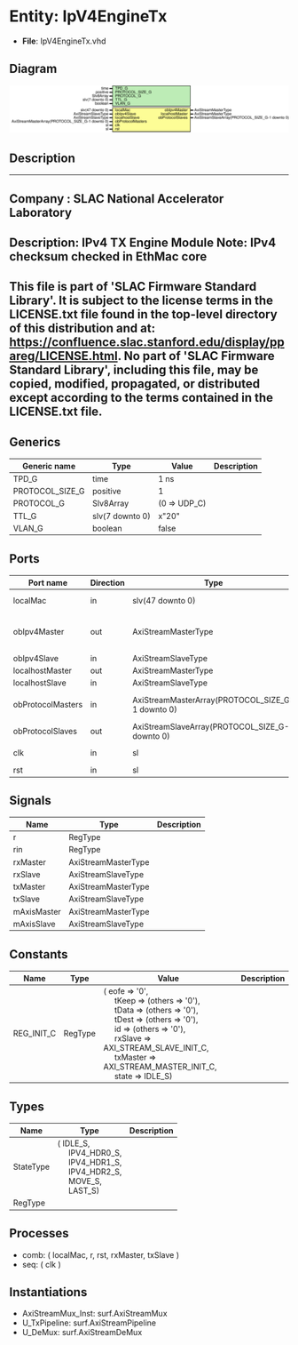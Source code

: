 # Entity: IpV4EngineTx

- **File**: IpV4EngineTx.vhd
## Diagram

![Diagram](IpV4EngineTx.svg "Diagram")
## Description

-----------------------------------------------------------------------------
 Company    : SLAC National Accelerator Laboratory
-----------------------------------------------------------------------------
 Description: IPv4 TX Engine Module
 Note: IPv4 checksum checked in EthMac core
-----------------------------------------------------------------------------
 This file is part of 'SLAC Firmware Standard Library'.
 It is subject to the license terms in the LICENSE.txt file found in the
 top-level directory of this distribution and at:
    https://confluence.slac.stanford.edu/display/ppareg/LICENSE.html.
 No part of 'SLAC Firmware Standard Library', including this file,
 may be copied, modified, propagated, or distributed except according to
 the terms contained in the LICENSE.txt file.
-----------------------------------------------------------------------------
## Generics

| Generic name    | Type            | Value        | Description |
| --------------- | --------------- | ------------ | ----------- |
| TPD_G           | time            | 1 ns         |             |
| PROTOCOL_SIZE_G | positive        | 1            |             |
| PROTOCOL_G      | Slv8Array       | (0 => UDP_C) |             |
| TTL_G           | slv(7 downto 0) | x"20"        |             |
| VLAN_G          | boolean         | false        |             |
## Ports

| Port name         | Direction | Type                                             | Description                           |
| ----------------- | --------- | ------------------------------------------------ | ------------------------------------- |
| localMac          | in        | slv(47 downto 0)                                 |   big-Endian configuration            |
| obIpv4Master      | out       | AxiStreamMasterType                              | Interface to Ethernet Frame MUX/DEMUX |
| obIpv4Slave       | in        | AxiStreamSlaveType                               |                                       |
| localhostMaster   | out       | AxiStreamMasterType                              |                                       |
| localhostSlave    | in        | AxiStreamSlaveType                               |                                       |
| obProtocolMasters | in        | AxiStreamMasterArray(PROTOCOL_SIZE_G-1 downto 0) | Interface to Protocol Engine          |
| obProtocolSlaves  | out       | AxiStreamSlaveArray(PROTOCOL_SIZE_G-1 downto 0)  |                                       |
| clk               | in        | sl                                               | Clock and Reset                       |
| rst               | in        | sl                                               |                                       |
## Signals

| Name        | Type                | Description |
| ----------- | ------------------- | ----------- |
| r           | RegType             |             |
| rin         | RegType             |             |
| rxMaster    | AxiStreamMasterType |             |
| rxSlave     | AxiStreamSlaveType  |             |
| txMaster    | AxiStreamMasterType |             |
| txSlave     | AxiStreamSlaveType  |             |
| mAxisMaster | AxiStreamMasterType |             |
| mAxisSlave  | AxiStreamSlaveType  |             |
## Constants

| Name       | Type    | Value                                                                                                                                                                                                                                                                                                                                                                                                                                                                                                                                              | Description |
| ---------- | ------- | -------------------------------------------------------------------------------------------------------------------------------------------------------------------------------------------------------------------------------------------------------------------------------------------------------------------------------------------------------------------------------------------------------------------------------------------------------------------------------------------------------------------------------------------------- | ----------- |
| REG_INIT_C | RegType |  (       eofe     => '0',<br><span style="padding-left:20px">       tKeep    => (others => '0'),<br><span style="padding-left:20px">       tData    => (others => '0'),<br><span style="padding-left:20px">       tDest    => (others => '0'),<br><span style="padding-left:20px">       id       => (others => '0'),<br><span style="padding-left:20px">       rxSlave  => AXI_STREAM_SLAVE_INIT_C,<br><span style="padding-left:20px">       txMaster => AXI_STREAM_MASTER_INIT_C,<br><span style="padding-left:20px">       state    => IDLE_S) |             |
## Types

| Name      | Type                                                                                                                                                                                                                                                  | Description |
| --------- | ----------------------------------------------------------------------------------------------------------------------------------------------------------------------------------------------------------------------------------------------------- | ----------- |
| StateType | ( IDLE_S,<br><span style="padding-left:20px"> IPV4_HDR0_S,<br><span style="padding-left:20px"> IPV4_HDR1_S,<br><span style="padding-left:20px"> IPV4_HDR2_S,<br><span style="padding-left:20px"> MOVE_S,<br><span style="padding-left:20px"> LAST_S)  |             |
| RegType   |                                                                                                                                                                                                                                                       |             |
## Processes
- comb: ( localMac, r, rst, rxMaster, txSlave )
- seq: ( clk )
## Instantiations

- AxiStreamMux_Inst: surf.AxiStreamMux
- U_TxPipeline: surf.AxiStreamPipeline
- U_DeMux: surf.AxiStreamDeMux
